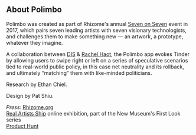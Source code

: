 
## About Polimbo
Polimbo was created as part of Rhizome's annual [Seven on Seven](https://rhizome.org/editorial/2017/apr/21/seven-on-seven-2017/) event in 2017, which pairs seven leading artists with seven visionary technologists, and challenges them to make something new — an artwork, a prototype, whatever they imagine. 

A collaboration between [DIS](https://dis.art/) & [Rachel Haot](https://rachelhaot.com/), the Polimbo app evokes Tinder by allowing users to swipe right or left on a series of speculative scenarios tied to real-world public policy, in this case net neutrality and its rollback, and ultimately “matching” them with like-minded politicians.

Research by Ethan Chiel.

Design by Pat Shiu.



*Press:* 
[Rhizome.org](https://rhizome.org/editorial/2017/apr/21/seven-on-seven-2017/)  
[Real Artists Ship](https://archive.newmuseum.org/exhibitions/2530) online exhibition, part of the New Museum's First Look series    
[Product Hunt](https://www.producthunt.com/products/polimbo)  
